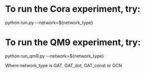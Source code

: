 # To run the Cora experiment, try:
python run.py --network=${network_type}

# To run the QM9 experiment, try:
python run_qm9.py --network=${network_type}

Where network_type is GAT, GAT_dot, GAT_const or GCN
